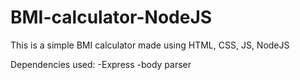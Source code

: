 # BMI-calculator-NodeJS
This is a simple BMI calculator made using HTML, CSS, JS, NodeJS

Dependencies used:
-Express 
-body parser
